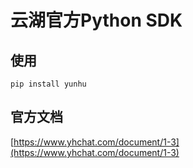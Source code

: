 # 云湖官方Python SDK
## 使用
```
pip install yunhu
```

## 官方文档
[https://www.yhchat.com/document/1-3](https://www.yhchat.com/document/1-3)